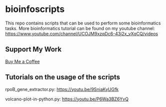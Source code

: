 # bioinfoscripts
This repo contains scripts that can be used to perform some bioinformatics tasks. 
More bioinformatics tutorial can be found on my youtube channel: https://www.youtube.com/channel/UCOJM9xzqDc6-43j2x_vXqCQ/videos


## Support My Work
[Buy Me a Coffee](https://www.buymeacoffee.com/informatician)



## Tutorials on the usage of the scripts

rpoB_gene_extractor.py: https://youtu.be/9SniaKyUGfk

volcano-plot-in-python.py: https://youtu.be/P6Wa3BZ6YvQ
